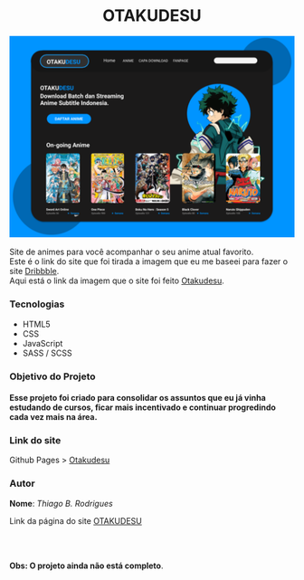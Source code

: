 <h1 align="center">OTAKUDESU</h1>



<img src="styles/svg/FotoOfc.svg">

<p>Site de animes para você acompanhar o seu anime atual favorito.
<br /> Este é o link do site que foi tirada a imagem que eu me baseei para fazer o site <a href="https://dribbble.com/">Dribbble</a>.
<br />Aqui está o link da imagem que o site foi feito <a href="https://dribbble.com/shots/13921415-ANIME-WEB-STREAM-REDESIGN-OTAKUDESU/attachments/5531194?mode=media">Otakudesu</a>.</p>

### Tecnologias
- HTML5
- CSS
- JavaScript
- SASS / SCSS

### Objetivo do Projeto

<h4>Esse projeto foi criado para consolidar os assuntos que eu já vinha estudando de cursos, ficar mais incentivado e continuar progredindo cada vez mais na área.</h4>

### Link do site

Github Pages > <a href="https://thiago-barreto-r.github.io/Otakudesu/">Otakudesu</a>

### Autor

**Nome**: *Thiago B. Rodrigues*

Link da página do site <a href="https://thiago-barreto-r.github.io/Otakudesu/">OTAKUDESU</a>

<br />
<br />

**Obs: O projeto ainda não está completo**.